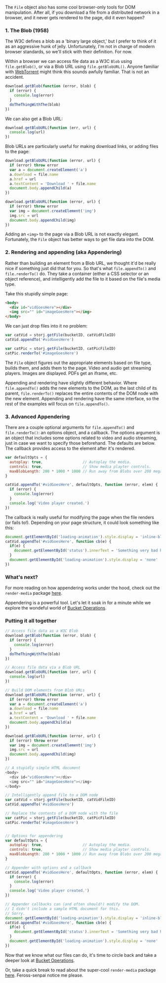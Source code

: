 The `File` object also has some cool browser-only tools for DOM manipulation.
After all, if you download a file from a distributed network in a browser, and
it never gets rendered to the page, did it even happen?

### 1. The Blob (1958)

The W3C defines a blob as a 'binary large object,' but I prefer to think of it
as an aggressive hunk of jelly. Unfortunately, I'm not in charge of modern
browser standards, so we'll stick with their definition. For now.

Within a browser we can access file data as a W3C `Blob` using
`file.getBlob()`, or via a Blob URL using `file.getBlobURL()`. Anyone familiar
with [WebTorrent](https://github.com/feross/webtorrent) might think this sounds
awfully familiar. That is not an accident.

```javascript
download.getBlob(function (error, blob) {
  if (error) {
    console.log(error)
  }
  doTheThingWithThe(blob)
})
```

We can also get a Blob URL:

```javascript
download.getBlobURL(function (err, url) {
  console.log(url)
})
```

Blob URLs are particularly useful for making download links, or adding files to
the page:

```javascript
download.getBlobURL(function (error, url) {
  if (error) throw error
  var a = document.createElement('a')
  a.download = file.name
  a.href = url
  a.textContent = 'Download ' + file.name
  document.body.appendChild(a)
})

download.getBlobURL(function (error, url) {
  if (error) throw error
  var img = document.createElement('img')
  img.src = url
  document.body.appendChild(img)
})
```

Adding an `<img>` to the page via a Blob URL is not exactly elegant. Fortunately,
the `File` object has better ways to get file data into the DOM.

### 2. Rendering and appending (aka Appendering)

Rather than building an element from a Blob URL, we thought it'd be really nice
if something just did that for you. So that's what `file.appendTo()` and
`file.renderTo()` do. They take a container (either a CSS selector or an object
reference), and intelligently add the file to it based on the file's media
type.

Take this stupidly simple page:

```html
<body>
  <div id="vidGoesHere"></div>
  <img src="" id="imageGoesHere"></img>
</body>
```

We can just drop files into it no problem:

```javascript
var catVid = storj.getFile(bucketID, catVidFileID)
catVid.appendTo('#vidGoesHere')

var catPic = storj.getFile(bucketID, catPicFileID)
catPic.renderTo('#imageGoesHere')
```

The `File` object figures out the appropriate elements based on file type,
builds them, and adds them to the page. Video and audio get streaming players.
Images are displayed. PDFs get an iframe, etc.

Appending and rendering have slightly different behavior. Where
`file.appendTo()` adds the new elements to the DOM, as the last child of its
parent, `file.renderTo()` replaces the entire contents of the DOM node with the
new element. Appending and rendering have the same interface, so the rest of
the examples will focus on `file.appendTo()`.

### 3. Advanced Appendering

There are a couple optional arguments for `file.appendTo()` and
`file.renderTo()`: an options object, and a callback. The options argument
is an object that includes some options related to video and audio streaming,
just in case we want to specify those beforehand. The defaults are below. The
callback provides access to the element after it's rendered.

```javascript
var defaultOpts = {
  autoplay: true,                  // Autoplay the media.
  controls: true,                  // Show media playter controls.
  maxBlobLength: 200 * 1000 * 1000 // Run away from Blobs over 200 megabytes.
}

catVid.appendTo('#vidGoesHere', defaultOpts, function (error, elem) {
  if (error) {
    console.log(error)
  }
  console.log('Video player created.')
})
```

The callback is really useful for modifying the page when the file renders (or
fails to!). Depending on your page structure, it could look something like
this:

```javascript
document.getElementById('loading-animation').style.display = 'inline-block'
catVid.appendTo('#vidGoesHere', function cb(e) {
  if(e) {
    document.getElementById('status').innerText = 'Something very bad happened'
  }
  document.getElementById('loading-animation').style.display = 'none'
})
```

### What's next?

For more reading on how appendering works under the hood, check out the
`render-media` package [here](https://www.npmjs.com/package/render-media).

Appendering is a powerful tool. Let's let it soak in for a minute while we
explore the wondeful world of [Bucket Operations](05-bucket-ops.md).


### Putting it all together

```javascript
// Access file data as a W3C Blob
download.getBlob(function (error, blob) {
  if (error) {
    console.log(error)
  }
  doTheThingWithThe(blob)
})

// Access file data via a Blob URL
download.getBlobURL(function (err, url) {
  console.log(url)
})

// Build DOM elements from Blob URLs
download.getBlobURL(function (error, url) {
  if (error) throw error
  var a = document.createElement('a')
  a.download = file.name
  a.href = url
  a.textContent = 'Download ' + file.name
  document.body.appendChild(a)
})

download.getBlobURL(function (error, url) {
  if (error) throw error
  var img = document.createElement('img')
  img.src = url
  document.body.appendChild(img)
})

// A stupidly simple HTML document
<body>
  <div id="vidGoesHere"></div>
  <img src="" id="imageGoesHere"></img>
</body>

// Intelligently append file to a DOM node
var catVid = storj.getFile(bucketID, catVidFileID)
catVid.appendTo('#vidGoesHere')

// Replace the contents of a DOM node with the file
var catPic = storj.getFile(bucketID, catPicFileID)
catPic.renderTo('#imageGoesHere')


// Options for appendering
var defaultOpts = {
  autoplay: true,                  // Autoplay the media.
  controls: true,                  // Show media playter controls.
  maxBlobLength: 200 * 1000 * 1000 // Run away from Blobs over 200 megabytes.
}

// Appender with options and a callback
catVid.appendTo('#vidGoesHere', defaultOpts, function (error, elem) {
  if (error) {
    console.log(error)
  }
  console.log('Video player created.')
})

// Appender callbacks can (and often should!) modify the DOM.
// I didn't include a sample HTML document for this.
// Sorry.
document.getElementById('loading-animation').style.display = 'inline-block'
catVid.appendTo('#vidGoesHere', function cb(e) {
  if(e) {
    document.getElementById('status').innerText = 'Something very bad happened'
  }
  document.getElementById('loading-animation').style.display = 'none'
})
```

Now that we know what our files can do, it's time to circle back and take a
deeper look at [Bucket Operations](05-bucket-ops.md).

Or, take a quick break to read about the super-cool `render-media` package
[here](https://www.npmjs.com/package/render-media). Feross-senpai notice me
please.

